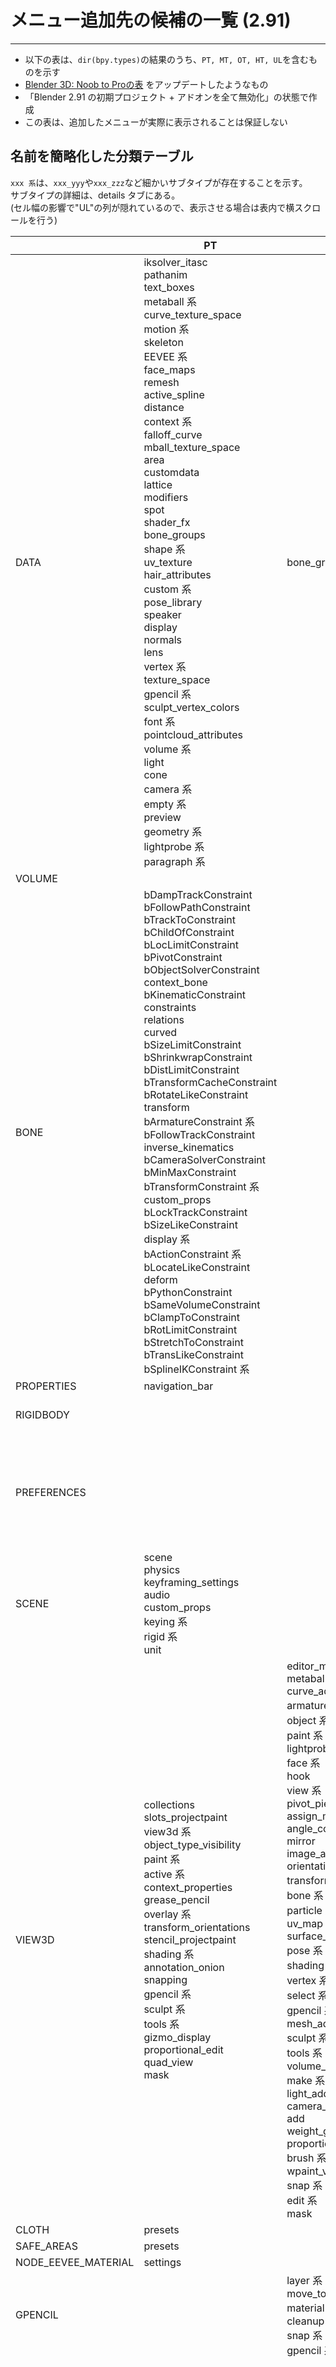 # メニュー追加先の候補の一覧 (2.91)
-------------------------------------
* 以下の表は、`dir(bpy.types)`の結果のうち、`PT, MT, OT, HT, UL`を含むものを示す
* [Blender 3D: Noob to Proの表](https://en.wikibooks.org/wiki/Blender_3D:_Noob_to_Pro/Advanced_Tutorials/Python_Scripting/Object,_Action,_Settings#Undocumented_Blender) をアップデートしたようなもの
* 「Blender 2.91 の初期プロジェクト + アドオンを全て無効化」の状態で作成
* この表は、追加したメニューが実際に表示されることは保証しない


## 名前を簡略化した分類テーブル
`xxx 系`は、`xxx_yyy`や`xxx_zzz`など細かいサブタイプが存在することを示す。<br>
サブタイプの詳細は、details タブにある。<br>
(セル幅の影響で"UL"の列が隠れているので、表示させる場合は表内で横スクロールを行う)

||PT|MT|OT|HT|UL|
|----|----|----|----|----|----|
|DATA|iksolver_itasc<br>pathanim<br>text_boxes<br>metaball 系<br>curve_texture_space<br>motion 系<br>skeleton<br>EEVEE 系<br>face_maps<br>remesh<br>active_spline<br>distance<br>context 系<br>falloff_curve<br>mball_texture_space<br>area<br>customdata<br>lattice<br>modifiers<br>spot<br>shader_fx<br>bone_groups<br>shape 系<br>uv_texture<br>hair_attributes<br>custom 系<br>pose_library<br>speaker<br>display<br>normals<br>lens<br>vertex 系<br>texture_space<br>gpencil 系<br>sculpt_vertex_colors<br>font 系<br>pointcloud_attributes<br>volume 系<br>light<br>cone<br>camera 系<br>empty 系<br>preview<br>geometry 系<br>lightprobe 系<br>paragraph 系|bone_group_context_menu||||
|VOLUME|||||grids|
|BONE|bDampTrackConstraint<br>bFollowPathConstraint<br>bTrackToConstraint<br>bChildOfConstraint<br>bLocLimitConstraint<br>bPivotConstraint<br>bObjectSolverConstraint<br>context_bone<br>bKinematicConstraint<br>constraints<br>relations<br>curved<br>bSizeLimitConstraint<br>bShrinkwrapConstraint<br>bDistLimitConstraint<br>bTransformCacheConstraint<br>bRotateLikeConstraint<br>transform<br>bArmatureConstraint 系<br>bFollowTrackConstraint<br>inverse_kinematics<br>bCameraSolverConstraint<br>bMinMaxConstraint<br>bTransformConstraint 系<br>custom_props<br>bLockTrackConstraint<br>bSizeLikeConstraint<br>display 系<br>bActionConstraint 系<br>bLocateLikeConstraint<br>deform<br>bPythonConstraint<br>bSameVolumeConstraint<br>bClampToConstraint<br>bRotLimitConstraint<br>bStretchToConstraint<br>bTransLikeConstraint<br>bSplineIKConstraint 系|||||
|PROPERTIES|navigation_bar|||header||
|RIGIDBODY|||object_settings_copy<br>bake_to_keyframes<br>connect|||
|PREFERENCES|||app_template_install<br>copy_prev<br>studiolight 系<br>keyitem 系<br>keyconfig 系<br>theme_install<br>addon 系<br>keymap_restore|||
|SCENE|scene<br>physics<br>keyframing_settings<br>audio<br>custom_props<br>keying 系<br>rigid 系<br>unit||freestyle 系<br>gpencil 系||keying_set_paths|
|VIEW3D|collections<br>slots_projectpaint<br>view3d 系<br>object_type_visibility<br>paint 系<br>active 系<br>context_properties<br>grease_pencil<br>overlay 系<br>transform_orientations<br>stencil_projectpaint<br>shading 系<br>annotation_onion<br>snapping<br>gpencil 系<br>sculpt 系<br>tools 系<br>gizmo_display<br>proportional_edit<br>quad_view<br>mask|editor_menus<br>metaball_add<br>curve_add<br>armature 系<br>object 系<br>paint 系<br>lightprobe_add<br>face 系<br>hook<br>view 系<br>pivot_pie<br>assign_material<br>angle_control<br>mirror<br>image_add<br>orientations_pie<br>transform 系<br>bone 系<br>particle 系<br>uv_map<br>surface_add<br>pose 系<br>shading 系<br>vertex 系<br>select 系<br>gpencil 系<br>mesh_add<br>sculpt 系<br>tools 系<br>volume_add<br>make 系<br>light_add<br>camera_add<br>add<br>weight_gpencil<br>proportional_editing_falloff_pie<br>brush 系<br>wpaint_vgroup_lock_pie<br>snap 系<br>edit 系<br>mask|edit 系<br>transform_gizmo_set|header<br>tool_header||
|CLOTH|presets||preset_add|||
|SAFE_AREAS|presets||preset_add|||
|NODE_EEVEE_MATERIAL|settings|||||
|GPENCIL||layer 系<br>move_to_layer<br>material 系<br>cleanup<br>snap 系<br>gpencil 系|tint_flip<br>mesh_bake||masks<br>matslots<br>layer<br>annotation_layer<br>vgroups|
|WM||toolsystem_submenu<br>splash 系<br>operator_presets|previews 系<br>tool 系<br>toolbar 系<br>sysinfo<br>batch_rename<br>drop_blend_file<br>operator 系<br>keyconfig_preset_add<br>owner 系<br>properties 系<br>url 系<br>doc 系<br>path_open<br>blend_strings_utf8_validate<br>context 系<br>interface_theme_preset_add|||
|TOPBAR|name<br>tool 系<br>annotation_layers<br>gpencil 系|file 系<br>app 系<br>editor_menus<br>help<br>workspace_menu<br>render<br>templates_more<br>edit 系<br>window||upper_bar||
|COLLECTION||context_menu||||
|SCRIPT|||execute_preset|||
|TIME|keyframing_settings<br>playback<br>auto_keyframing|marker<br>cache<br>editor_menus<br>view||||
|WORLD|context_world<br>viewport_display<br>custom_props|||||
|ANIM|||update_animated_transform_constraints<br>clear_useless_actions<br>keying_set_export|||
|WORKSPACE|addons<br>main<br>custom_props|||||
|CONSTRAINT|||remove_target<br>disable_keep_transform<br>add_target<br>normalize_target_weights|||
|NODE_WORLD|viewport_display|||||
|USERPREF|file 系<br>ndof_settings<br>save_preferences<br>saveload 系<br>addons<br>input 系<br>animation 系<br>experimental 系<br>studiolight 系<br>theme 系<br>viewport 系<br>navigation 系<br>keymap<br>edit 系<br>system 系<br>interface 系|view<br>editor_menus<br>save_load<br>keyconfigs<br>interface_theme_presets||header||
|VIEWLAYER|freestyle 系<br>layer<br>eevee 系||||linesets|
|PAINT|||vertex_color_dirt|||
|NODE|quality<br>node_color_presets<br>material_slots<br>backdrop<br>annotation<br>active 系<br>texture_mapping<br>tools_active|view<br>category 系<br>editor_menus<br>node 系<br>add<br>select<br>context_menu|node_color_preset_add<br>tree_path_parent<br>collapse_hide_unused_toggle<br>add 系|header|interface_sockets|
|FILEBROWSER|directory_path<br>bookmarks 系<br>filter<br>display<br>advanced_filter|view<br>editor_menus<br>bookmarks_context_menu<br>select<br>context_menu||header|dir|
|CAMERA|presets||preset_add|||
|STATUSBAR||||header||
|INFO||view<br>editor_menus<br>area<br>context_menu<br>info||header||
|EEVEE_WORLD|mist<br>surface<br>volume|||||
|POINTCLOUD||add_attribute|||attributes|
|SIMULATION|||new|||
|EEVEE_MATERIAL|settings<br>surface<br>viewport_settings<br>context_material<br>volume|||||
|MASK||animation<br>add<br>visibility<br>select<br>mask<br>transform|||layers|
|SEQUENCER|view 系<br>effect 系<br>frame_overlay<br>time<br>scene<br>strip 系<br>custom_props<br>modifiers<br>mask<br>preview<br>cache_settings<br>proxy_settings<br>annotation 系<br>source<br>active_tool<br>adjust 系<br>tools_active|change<br>view 系<br>editor_menus<br>strip 系<br>add 系<br>marker<br>proxy<br>select 系<br>navigation<br>preview_zoom<br>range<br>context_menu|crossfade_sounds<br>fades 系<br>split_multicam<br>deinterlace_selected_movies|header<br>tool_header||
|MESH||vertex_group_context_menu<br>shape_key_context_menu|primitive_torus_add<br>select 系<br>faces_mirror_uv||shape_keys<br>vcols<br>fmaps<br>uvmaps<br>vgroups|
|FLUID|presets||preset_add|||
|UV|||lightmap_pack<br>follow_active_quads|||
|IMAGE|view 系<br>uv 系<br>scope_sample<br>render_slots<br>proportional_edit<br>image_properties<br>annotation<br>overlay 系<br>paint 系<br>snapping<br>udim 系<br>active 系<br>mask 系<br>sample_line<br>tools 系|view 系<br>editor_menus<br>pivot_pie<br>uvs 系<br>image 系<br>select 系<br>mask_context_menu|external_edit<br>project 系|header<br>tool_header|render_slots<br>udim_tiles|
|OUTLINER|filter|editor_menus<br>collection 系<br>object<br>edit_datablocks<br>context 系||header||
|TEXT|properties<br>find|view 系<br>text<br>editor_menus<br>format<br>templates 系<br>edit 系<br>select<br>context_menu||footer<br>header||
|GRAPH|filters|view<br>editor_menus<br>pivot_pie<br>key 系<br>channel 系<br>marker<br>delete<br>snap_pie<br>select<br>context_menu||header||
|NODE_DATA|EEVEE_light<br>light|||||
|RENDER|ffmpeg_presets<br>frame_remapping<br>stereoscopy<br>simplify 系<br>presets<br>color 系<br>freestyle<br>output 系<br>post_processing<br>dimensions<br>eevee 系<br>stamp 系<br>encoding 系<br>context<br>gpencil<br>opengl 系|framerate_presets<br>lineset_context_menu|preset_add<br>play_rendered_anim||renderviews|
|MATERIAL|custom_props<br>viewport<br>freestyle_line<br>preview<br>gpencil 系|context_menu|||matslots|
|CONSOLE||view<br>editor_menus<br>language<br>context_menu<br>console|execute<br>autocomplete<br>copy_as_script<br>language<br>banner|header||
|NLA|filters|view<br>editor_menus<br>channel_context_menu<br>add<br>marker<br>snap_pie<br>edit 系<br>select<br>context_menu|bake|header||
|PARTICLE|force 系<br>boidbrain<br>physics 系<br>hair 系<br>custom_props<br>vertexgroups<br>render 系<br>cache<br>emission 系<br>children 系<br>textures<br>velocity<br>rotation 系<br>field_weights<br>context_particles<br>draw|context_menu|hair_dynamics_preset_add||particle_systems|
|CLIP|footage<br>stabilization<br>camera_presets<br>track 系<br>clip_display<br>tracking 系<br>plane_track<br>marker 系<br>proxy<br>annotation<br>display<br>active 系<br>objects<br>mask 系<br>tools 系|view 系<br>pivot_pie<br>track 系<br>tracking 系<br>clip<br>stabilize 系<br>marker_pie<br>proxy<br>reconstruction 系<br>solving_pie<br>masking_editor_menus<br>select 系|camera_preset_add<br>bundles_to_mesh<br>track 系<br>tracking_settings_preset_add<br>set 系<br>constraint_to_fcurve<br>filter_tracks<br>delete_proxy<br>setup_tracking_scene|header|tracking_objects|
|DOPESHEET|filters<br>gpencil 系|view<br>editor_menus<br>key 系<br>channel 系<br>marker<br>delete<br>snap_pie<br>select<br>context_menu<br>gpencil 系||header||
|UI|||||list|
|NODE_MATERIAL|viewport|||||
|TEXTURE|voronoi 系<br>clouds<br>node<br>colors 系<br>custom_props<br>marble<br>stucci<br>preview<br>image 系<br>mapping<br>musgrave<br>magic<br>blend<br>distortednoise<br>influence<br>context<br>wood|context_menu|||texpaintslots<br>texslots|
|HAIR||add_attribute|||attributes|
|OBJECT|bDampTrackConstraint<br>bFollowPathConstraint<br>instancing 系<br>collections<br>bTrackToConstraint<br>bChildOfConstraint<br>bLocLimitConstraint<br>delta_transform<br>bPivotConstraint<br>motion 系<br>bObjectSolverConstraint<br>context_object<br>bKinematicConstraint<br>constraints<br>relations<br>bSizeLimitConstraint<br>bShrinkwrapConstraint<br>bDistLimitConstraint<br>bTransformCacheConstraint<br>bRotateLikeConstraint<br>transform<br>bArmatureConstraint 系<br>bFollowTrackConstraint<br>bCameraSolverConstraint<br>bMinMaxConstraint<br>bTransformConstraint 系<br>custom_props<br>bLockTrackConstraint<br>bSizeLikeConstraint<br>display<br>bActionConstraint 系<br>bLocateLikeConstraint<br>bPythonConstraint<br>bSameVolumeConstraint<br>bClampToConstraint<br>bRotLimitConstraint<br>bStretchToConstraint<br>visibility<br>bTransLikeConstraint||make_dupli_face<br>load 系<br>randomize_transform<br>shape_key_transfer<br>hide_render_clear_all<br>transforms_to_deltas<br>subdivision_set<br>instance_offset_from_cursor<br>assign_property_defaults<br>quick 系<br>anim_transforms_to_deltas<br>isolate_type_render<br>join_uvs<br>align<br>select 系|||
|PHYSICS|collections<br>cloth 系<br>adaptive_domain<br>cache<br>fire<br>dynamic 系<br>settings<br>export<br>viewport 系<br>softbody 系<br>smoke 系<br>dp 系<br>flow 系<br>liquid<br>particles<br>rigid 系<br>fluid<br>field 系<br>mesh<br>noise<br>borders<br>diffusion<br>collision 系<br>guide<br>add||||dynapaint_surfaces|


### ソース
この表は、[このjsonファイル](https://gist.githubusercontent.com/nikogoli/d6a06036f24294f426a289650e417c47/raw/973c2783218425be0c1af9795a03a71ec67ea155/details.json)を元に作成している
